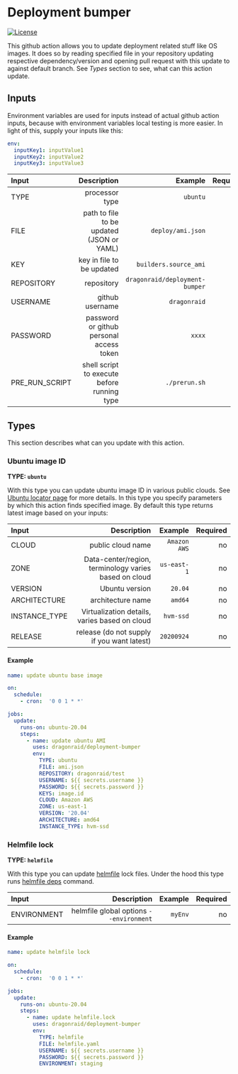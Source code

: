 # Deployment bumper

[![License](https://img.shields.io/badge/License-Apache%202.0-blue.svg)](https://opensource.org/licenses/Apache-2.0)

This github action allows you to update deployment related stuff like OS images.
It does so by reading specified file in your repository updating respective
dependency/version and opening pull request with this update to against default branch.
See _Types_ section to see, what can this action update.

## Inputs

Environment variables are used for inputs instead of actual github action inputs,
because with environment variables local testing is more easier. In light of this,
supply your inputs like this:

```yaml
env:
  inputKey1: inputValue1
  inputKey2: inputValue2
  inputKey3: inputValue3
```

| Input          |                                 Description |                        Example | Required |
| :------------- | ------------------------------------------: | -----------------------------: | -------: |
| TYPE           |                              processor type |                       `ubuntu` |      yes |
| FILE           |   path to file to be updated (JSON or YAML) |              `deploy/ami.json` |      yes |
| KEY            |                   key in file to be updated |          `builders.source_ami` |      yes |
| REPOSITORY     |                                  repository | `dragonraid/deployment-bumper` |      yes |
| USERNAME       |                             github username |                   `dragonraid` |      yes |
| PASSWORD       |    password or github personal access token |                         `xxxx` |      yes |
| PRE_RUN_SCRIPT | shell script to execute before running type |                  `./prerun.sh` |       no |

## Types

This section describes what can you update with this action.

### Ubuntu image ID

**TYPE: `ubuntu`**

With this type you can update ubuntu image ID in various public clouds.
See [Ubuntu locator page](https://cloud-images.ubuntu.com/locator/) for more details.
In this type you specify parameters by which this action finds specified image.
By default this type returns latest image based on your inputs:

| Input         |                                           Description |      Example | Required |
| :------------ | ----------------------------------------------------: | -----------: | -------: |
| CLOUD         |                                     public cloud name | `Amazon AWS` |       no |
| ZONE          | Data-center/region, terminology varies based on cloud |  `us-east-1` |       no |
| VERSION       |                                        Ubuntu version |      `20.04` |       no |
| ARCHITECTURE  |                                     architecture name |      `amd64` |       no |
| INSTANCE_TYPE |         Virtualization details, varies based on cloud |    `hvm-ssd` |       no |
| RELEASE       |            release (do not supply if you want latest) |   `20200924` |       no |

#### Example

```yaml
name: update ubuntu base image

on:
  schedule:
    - cron:  '0 0 1 * *'

jobs:
  update:
    runs-on: ubuntu-20.04
    steps:
      - name: update ubuntu AMI
        uses: dragonraid/deployment-bumper
        env:
          TYPE: ubuntu
          FILE: ami.json
          REPOSITORY: dragonraid/test
          USERNAME: ${{ secrets.username }}
          PASSWORD: ${{ secrets.password }}
          KEYS: image.id
          CLOUD: Amazon AWS
          ZONE: us-east-1
          VERSION: '20.04'
          ARCHITECTURE: amd64
          INSTANCE_TYPE: hvm-ssd
```

### Helmfile lock

**TYPE: `helmfile`**

With this type you can update [helmfile](https://github.com/roboll/helmfile) lock files.
Under the hood this type runs [helmfile deps](https://github.com/roboll/helmfile#deps) command.

| Input       |                             Description | Example | Required |
| :---------- | --------------------------------------: | ------: | -------: |
| ENVIRONMENT | helmfile global options `--environment` | `myEnv` |       no |

#### Example

```yaml
name: update helmfile lock

on:
  schedule:
    - cron:  '0 0 1 * *'

jobs:
  update:
    runs-on: ubuntu-20.04
    steps:
      - name: update helmfile.lock
        uses: dragonraid/deployment-bumper
        env:
          TYPE: helmfile
          FILE: helmfile.yaml
          USERNAME: ${{ secrets.username }}
          PASSWORD: ${{ secrets.password }}
          ENVIRONMENT: staging
```
